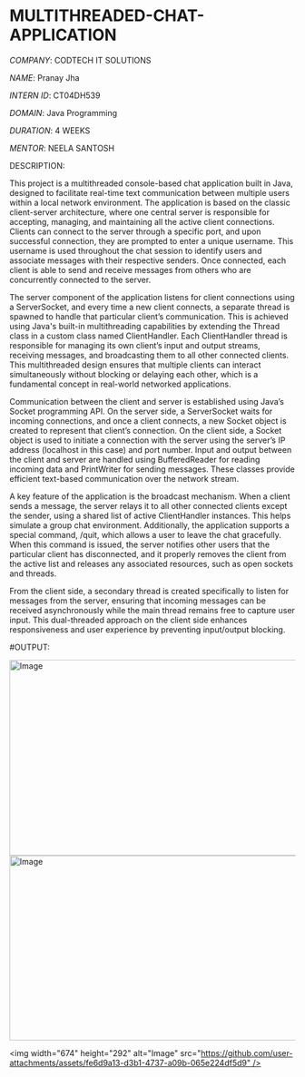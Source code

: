 # MULTITHREADED-CHAT-APPLICATION

*COMPANY*: CODTECH IT SOLUTIONS

*NAME*: Pranay Jha 

*INTERN ID*: CT04DH539

*DOMAIN*: Java Programming 

*DURATION*: 4 WEEKS

*MENTOR*: NEELA SANTOSH

DESCRIPTION:

This project is a multithreaded console-based chat application built in Java, designed to facilitate real-time text communication between multiple users within a local network environment. The application is based on the classic client-server architecture, where one central server is responsible for accepting, managing, and maintaining all the active client connections. Clients can connect to the server through a specific port, and upon successful connection, they are prompted to enter a unique username. This username is used throughout the chat session to identify users and associate messages with their respective senders. Once connected, each client is able to send and receive messages from others who are concurrently connected to the server.

The server component of the application listens for client connections using a ServerSocket, and every time a new client connects, a separate thread is spawned to handle that particular client’s communication. This is achieved using Java's built-in multithreading capabilities by extending the Thread class in a custom class named ClientHandler. Each ClientHandler thread is responsible for managing its own client’s input and output streams, receiving messages, and broadcasting them to all other connected clients. This multithreaded design ensures that multiple clients can interact simultaneously without blocking or delaying each other, which is a fundamental concept in real-world networked applications.

Communication between the client and server is established using Java’s Socket programming API. On the server side, a ServerSocket waits for incoming connections, and once a client connects, a new Socket object is created to represent that client’s connection. On the client side, a Socket object is used to initiate a connection with the server using the server’s IP address (localhost in this case) and port number. Input and output between the client and server are handled using BufferedReader for reading incoming data and PrintWriter for sending messages. These classes provide efficient text-based communication over the network stream.

A key feature of the application is the broadcast mechanism. When a client sends a message, the server relays it to all other connected clients except the sender, using a shared list of active ClientHandler instances. This helps simulate a group chat environment. Additionally, the application supports a special command, /quit, which allows a user to leave the chat gracefully. When this command is issued, the server notifies other users that the particular client has disconnected, and it properly removes the client from the active list and releases any associated resources, such as open sockets and threads.

From the client side, a secondary thread is created specifically to listen for messages from the server, ensuring that incoming messages can be received asynchronously while the main thread remains free to capture user input. This dual-threaded approach on the client side enhances responsiveness and user experience by preventing input/output blocking.

#OUTPUT:

<img width="688" height="345" alt="Image" src="https://github.com/user-attachments/assets/d5e7665d-4534-4240-8ccf-f7c678b6f7c9" />

<img width="695" height="326" alt="Image" src="https://github.com/user-attachments/assets/f752bc3d-6dc2-4e7c-afeb-8b3d3820a0d2" />

<img width="674" height="292" alt="Image" src="https://github.com/user-attachments/assets/fe6d9a13-d3b1-4737-a09b-065e224df5d9" />





